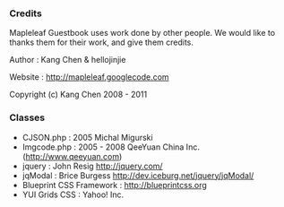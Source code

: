 ### Credits ###

Mapleleaf Guestbook uses work done by other people.
We would like to thanks them for their work, and give them credits.

Author : Kang Chen & hellojinjie

Website : http://mapleleaf.googlecode.com

Copyright (c) Kang Chen 2008 - 2011


### Classes ###

  * CJSON.php : 2005 Michal Migurski
  * Imgcode.php : 2005 - 2008 QeeYuan China Inc. (http://www.qeeyuan.com)
  * jquery : John Resig http://jquery.com/
  * jqModal : Brice Burgess http://dev.iceburg.net/jquery/jqModal/
  * Blueprint CSS Framework : http://blueprintcss.org
  * YUI Grids CSS : Yahoo! Inc.